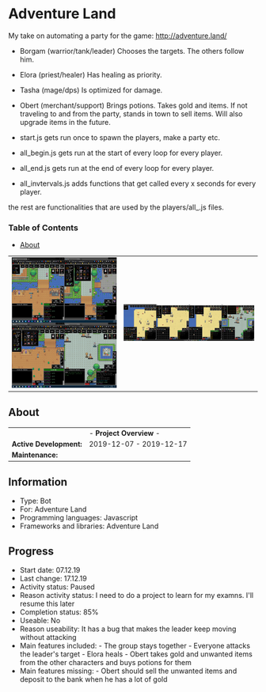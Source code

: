 # Adventure Land
My take on automating a party for the game: http://adventure.land/

* Borgam (warrior/tank/leader)
Chooses the targets. The others follow him.
* Elora (priest/healer)
Has healing as priority.
* Tasha (mage/dps)
Is optimized for damage.
* Obert (merchant/support)
Brings potions. Takes gold and items. If not traveling to and from the party, stands in town to sell items.
Will also upgrade items in the future.

* start.js gets run once to spawn the players, make a party etc.

* all_begin.js gets run at the start of every loop for every player.
* all_end.js gets run at the end of every loop for every player.
* all_invtervals.js adds functions that get called every x seconds for every player.

the rest are functionalities that are used by the players/all_.js files.

### Table of Contents
- [About](#about)

| | |
| :---: | :---: |
| ![Game](/Screenshots/1-Game.png) | ![Game](/Screenshots/2-Game.png) |

## About
| | |
| --- | --- |
| | - **Project Overview** - |
| **Active Development:** | 2019-12-07 - 2019-12-17 |
| **Maintenance:** |  |


## Information
- Type: Bot
- For: Adventure Land
- Programming languages: Javascript
- Frameworks and libraries: Adventure Land


## Progress
- Start date: 07.12.19
- Last change: 17.12.19
- Activity status: Paused
- Reason activity status: I need to do a project to learn for my examns. I'll resume this later
- Completion status: 85%
- Useable: No
- Reason useability: It has a bug that makes the leader keep moving without attacking
- Main features included: 
         - The group stays together
         - Everyone attacks the leader's target
         - Elora heals
         - Obert takes gold and unwanted items from the other characters and buys potions for them
- Main features missing: 
         - Obert should sell the unwanted items and deposit to the bank when he has a lot of gold
